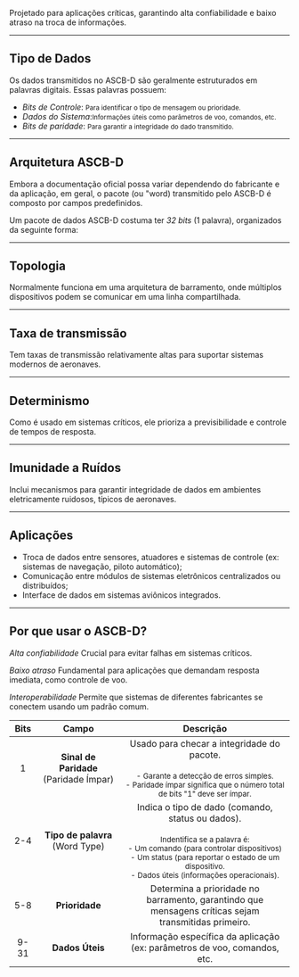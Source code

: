 Projetado para aplicações críticas, garantindo alta confiabilidade e baixo atraso na troca de informações. 

---
## Tipo de Dados
Os dados transmitidos no ASCB-D são geralmente estruturados em palavras digitais. Essas palavras possuem:

- *Bits de Controle*: <small>Para identificar o tipo de mensagem ou prioridade.</small>
- *Dados do Sistema*:<small>Informações úteis como parâmetros de voo, comandos, etc.</small>
- *Bits de paridade*: <small>Para garantir a integridade do dado transmitido.</small>

---

## Arquitetura ASCB-D
Embora a documentação oficial possa variar dependendo do fabricante e da aplicação, em geral, o pacote (ou "word) transmitido pelo ASCB-D é composto por campos predefinidos.

Um pacote de dados ASCB-D costuma ter *32 bits* (1 palavra), organizados da seguinte forma:

<table> 

<thead> 
<tr> 
<th><center>Bits</center></th> 
<th><center>Campo</center></th> 
<th><center>Descrição</center></th> 
</tr> 
</thead>


<tr> 
<td><center>1</center></td> 
<td><center><strong>Sinal de Paridade</strong> (Paridade Ímpar)</center></td>
<td><center>Usado para checar a integridade do pacote.<br><br><small>- Garante a detecção de erros simples.</small><br><small>- Paridade ímpar significa que o número total de bits "1" deve ser ímpar.</small><br></center></td>
</tr>

<tr> 
<td><center>2-4</center></td> 
<td><center><strong>Tipo de palavra</strong> (Word Type)</center></td>
<td><center>Indica o tipo de dado (comando, status ou dados).<br><br><small>Indentifica se a palavra é:</small><br><small>- Um comando (para controlar dispositivos)</small><br><small>- Um status (para reportar o estado de um dispositivo.</small><br><small>- Dados úteis (informações operacionais).</small><br></center></td>
</tr>

<tr> 
<td><center>5-8</center></td> 
<td><center><strong>Prioridade</strong></center></td>
<td><center>Determina a prioridade no barramento, garantindo que mensagens críticas sejam transmitidas primeiro.</center></td>
</tr>

<tr> 
<td><center>9-31</center></td> 
<td><center><strong>Dados Úteis</strong></center></td>
<td><center>Informação específica da aplicação (ex: parâmetros de voo, comandos, etc.</center></td>
</tr>

</tbody> 


---
## Topologia
Normalmente funciona em uma arquitetura de barramento, onde múltiplos dispositivos podem se comunicar em uma linha compartilhada.

---
## Taxa de transmissão
Tem taxas de transmissão relativamente altas para suportar sistemas modernos de aeronaves.

---
## Determinismo
Como é usado em sistemas críticos, ele prioriza a previsibilidade e controle de tempos de resposta.

---
## Imunidade a Ruídos
Inclui mecanismos para garantir integridade de dados em ambientes eletricamente ruidosos, típicos de aeronaves.

---
## Aplicações

- Troca de dados entre sensores, atuadores e sistemas de controle (ex: sistemas de navegação, piloto automático);
- Comunicação entre módulos de sistemas eletrônicos centralizados ou distribuídos;
- Interface de dados em sistemas aviônicos integrados.

---
## Por que usar o ASCB-D?

*Alta confiabilidade*
	Crucial para evitar falhas em sistemas críticos.

*Baixo atraso*
	Fundamental para aplicações que demandam resposta imediata, como controle de voo.

*Interoperabilidade*
	Permite que sistemas de diferentes fabricantes se conectem usando um padrão comum.
	